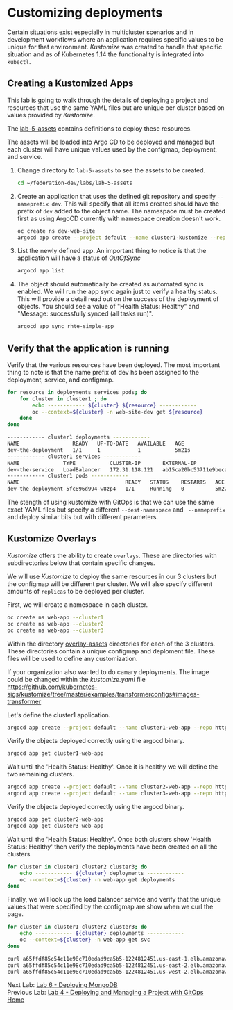 <a id="markdown-customizing-deployments" name="customizing-deployments"></a>
# Customizing deployments
Certain situations exist especially in multicluster scenarios and in development workflows where an application requires specific values to be unique for that environment.
*Kustomize* was created to handle that specific situation and as of Kubernetes 1.14 the functionality is integrated into `kubectl`.

<a id="markdown-creating-kustomized-apps" name="creating-kustomized-apps"></a>
## Creating a Kustomized Apps 
This lab is going to walk through the details of deploying a project and resources that use the same YAML files but are unique per cluster based on values provided by *Kustomize*.


The [lab-5-assets](./lab-5-assets/base) contains definitions to deploy these resources.

The assets will be loaded into Argo CD to be deployed and managed but each cluster will have unique values used by the configmap, deployment, and service.

1. Change directory to `lab-5-assets` to see the assets to be created.

    ~~~sh
    cd ~/federation-dev/labs/lab-5-assets
    ~~~
4. Create an application that uses the defined git repository and specify `--nameprefix dev`. This will specify that all items created should have the prefix of `dev` added to the object name. The namespace must be created first as using ArgoCD currently with namespace creation doesn't work.

    ~~~sh
    oc create ns dev-web-site
    argocd app create --project default --name cluster1-kustomize --repo https://github.com/openshift/federation-dev.git --path labs/lab-5-assets/base --dest-server https://kubernetes.default.svc  --dest-namespace dev-web-site  --revision master --nameprefix dev- --sync-policy automated
    ~~~
5. List the newly defined app. An important thing to notice is that the application will have a status of *OutOfSync*

    ~~~sh
    argocd app list
    ~~~
6. The object should automatically be created as automated sync is enabled. We will run the app sync again just to verify a healthy status. This will provide a detail read out on the success of the deployment of objects. You should see a value of "Health Status: Healthy" and "Message: successfully synced (all tasks run)".

    ~~~sh
    argocd app sync rhte-simple-app
    ~~~

<a id="markdown-verify-that-the-application-is-running" name="verify-that-the-application-is-running"></a>
## Verify that the application is running

Verify that the various resources have been deployed. The most important thing to note is that the name prefix of dev hs been assigned to the deployment, service, and configmap. 

~~~sh
for resource in deployments services pods; do
    for cluster in cluster1 ; do
        echo ------------ ${cluster} ${resource} ------------
        oc --context=${cluster} -n web-site-dev get ${resource}
    done
done
~~~

~~~sh
------------ cluster1 deployments ------------
NAME                 READY   UP-TO-DATE   AVAILABLE   AGE
dev-the-deployment   1/1     1            1           5m21s
------------ cluster1 services ------------
NAME              TYPE           CLUSTER-IP       EXTERNAL-IP                                                              PORT(S)          AGE
dev-the-service   LoadBalancer   172.31.118.121   ab15ca20bc53711e9beca0243f00f22e-426184387.us-east-1.elb.amazonaws.com   8666:30409/TCP   5m22s
------------ cluster1 pods ------------
NAME                                  READY   STATUS    RESTARTS   AGE
dev-the-deployment-5fc896d994-w8zp4   1/1     Running   0          5m22s
~~~

The stength of using kustomize with GitOps is that we can use the same exact YAML files but specify a different `--dest-namespace` and ` --nameprefix` and deploy similar bits but with different parameters.

<a id="markdown-kustomize-overlays" name="kustomize-overlays"></a>
## Kustomize Overlays
*Kustomize* offers the ability to create `overlays`. These are directories with subdirectories below that contain specific changes.

We will use *Kustomize* to deploy the same resources in our 3 clusters but the configmap will be different per cluster. We will also specify different amounts of `replicas` to be deployed per cluster.

First, we will create a namespace in each cluster.

~~~sh
oc create ns web-app --cluster1 
oc create ns web-app --cluster2 
oc create ns web-app --cluster3 
~~~

Within the directory [overlay-assets](./lab-5-assets/base/overlay-assets/overlays) directories for each of the 3 clusters. These directories contain a unique configmap and deploment file. These files will be used to define any customization.

If your organization also wanted to do canary deployments. The image could be changed within the *kustomize.yaml* file
https://github.com/kubernetes-sigs/kustomize/tree/master/examples/transformerconfigs#images-transformer

Let's define the cluster1 application.
~~~sh
argocd app create --project default --name cluster1-web-app --repo https://github.com/openshift/federation-dev.git --path labs/lab-5-assets/overlay-assets/overlays/cluster1 --dest-server https://kubernetes.default.svc  --dest-namespace web-app  --revision master --sync-policy automated
~~~

Verify the objects deployed correctly using the argocd binary.
~~~sh
argocd app get cluster1-web-app
~~~

Wait until the 'Health Status: Healthy'. Once it is healthy we will define the two remaining clusters.
~~~sh
argocd app create --project default --name cluster2-web-app --repo https://github.com/openshift/federation-dev.git --path labs/lab-5-assets/overlay-assets/overlays/cluster2 --dest-server https://api.east-2.sysdeseng.com:6443  --dest-namespace web-app  --revision master --sync-policy automated
argocd app create --project default --name cluster3-web-app --repo https://github.com/openshift/federation-dev.git --path labs/lab-5-assets/overlay-assets/overlays/cluster3 --dest-server https://api.west-2.sysdeseng.com:6443  --dest-namespace web-app  --revision master --sync-policy automated
~~~

Verify the objects deployed correctly using the argocd binary.
~~~sh
argocd app get cluster2-web-app
argocd app get cluster3-web-app
~~~

Wait until the 'Health Status: Healthy". Once both clusters show 'Health Status: Healthy' then verify the deployments have been created on all the clusters.
~~~sh
for cluster in cluster1 cluster2 cluster3; do
    echo ------------ ${cluster} deployments ------------
    oc --context=${cluster} -n web-app get deployments
done
~~~

Finally, we will look up the load balancer service and verify that the unique values that were specified by the configmap are show when we curl the page.
~~~sh
for cluster in cluster1 cluster2 cluster3; do
    echo ------------ ${cluster} deployments ------------
    oc --context=${cluster} -n web-app get svc 
done

curl a65ffdf85c54c11e98c710edad9ca5b5-1224812451.us-east-1.elb.amazonaws.com:8666
curl a65ffdf85c54c11e98c710edad9ca5b5-1224812451.us-east-2.elb.amazonaws.com:8666
curl a65ffdf85c54c11e98c710edad9ca5b5-1224812451.us-west-2.elb.amazonaws.com:8666
~~~


Next Lab: [Lab 6 - Deploying MongoDB](./5.md)<br>
Previous Lab: [Lab 4 - Deploying and Managing a Project with GitOps](./4.md)<br>
[Home](./README.md)
